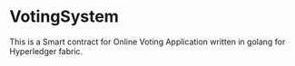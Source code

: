# VotingSystem

This is a Smart contract for Online Voting Application written in golang for Hyperledger fabric. 
